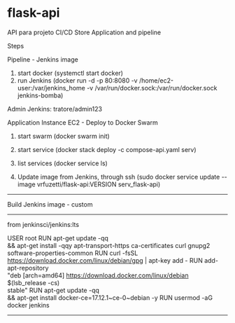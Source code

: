 # flask-api
API para projeto CI/CD
Store Application and pipeline

Steps

Pipeline - Jenkins image
1. start docker (systemctl start docker)
2. run Jenkins (docker run -d -p 80:8080 -v /home/ec2-user:/var/jenkins_home -v /var/run/docker.sock:/var/run/docker.sock jenkins-bomba)

Admin Jenkins:
tratore/admin123

Application Instance EC2 - Deploy to Docker Swarm
1. start swarm (docker swarm init)
2. start service (docker stack deploy -c compose-api.yaml serv)
3. list services (docker service ls)

4. Update image from Jenkins, through ssh (sudo docker service update --image vrfuzetti/flask-api:VERSION serv_flask-api)

---------------------------------------------------------------------------------------------------------------

Build Jenkins image - custom
***************************************************************
from jenkinsci/jenkins:lts
 
USER root
RUN apt-get update -qq \
    && apt-get install -qqy apt-transport-https ca-certificates curl gnupg2 software-properties-common 
RUN curl -fsSL https://download.docker.com/linux/debian/gpg | apt-key add -
RUN add-apt-repository \
   "deb [arch=amd64] https://download.docker.com/linux/debian \
   $(lsb_release -cs) \
   stable"
RUN apt-get update  -qq \
    && apt-get install docker-ce=17.12.1~ce-0~debian -y
RUN usermod -aG docker jenkins
***************************************************************